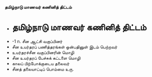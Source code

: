 **தமிழ்நாடு மாணவர் கணினித் திட்டம்**
- # தமிழ்நாடு மாணவர் கணினித் திட்டம்
- -1 n. சீன ஆட்சி வகுப்பினர்
- சீன உயர்தரப் பணித்தரங்கள் ஒன்பதினுள் இடம் பெற்றவர்
- உயர்தரச்சீன வகுப்பினரின் மொழி
- சீன உயர்தரப் பேச்சுக் கட்டளை மொழி
- காலப் பிற்போக்குடைய தலைவர்
- சீனத் தலையாட்டிப் பொம்மை உரு.

